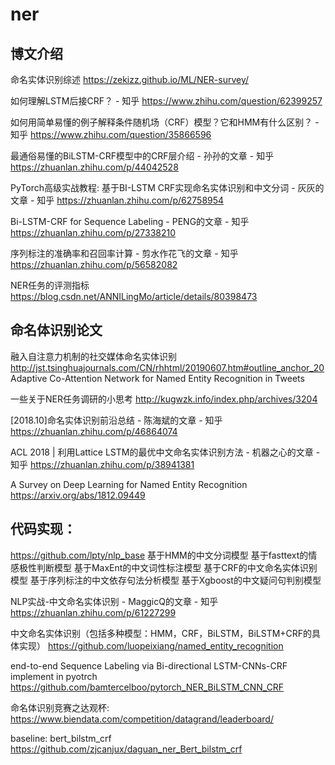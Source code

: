 # ner
## 博文介绍
命名实体识别综述  https://zekizz.github.io/ML/NER-survey/

如何理解LSTM后接CRF？ - 知乎
https://www.zhihu.com/question/62399257

如何用简单易懂的例子解释条件随机场（CRF）模型？它和HMM有什么区别？ - 知乎
https://www.zhihu.com/question/35866596

最通俗易懂的BiLSTM-CRF模型中的CRF层介绍 - 孙孙的文章 - 知乎
https://zhuanlan.zhihu.com/p/44042528

PyTorch高级实战教程: 基于BI-LSTM CRF实现命名实体识别和中文分词 - 灰灰的文章 - 知乎
https://zhuanlan.zhihu.com/p/62758954

Bi-LSTM-CRF for Sequence Labeling - PENG的文章 - 知乎
https://zhuanlan.zhihu.com/p/27338210


序列标注的准确率和召回率计算 - 剪水作花飞的文章 - 知乎
https://zhuanlan.zhihu.com/p/56582082

NER任务的评测指标 https://blog.csdn.net/ANNILingMo/article/details/80398473






## 命名体识别论文

融入自注意力机制的社交媒体命名实体识别  http://jst.tsinghuajournals.com/CN/rhhtml/20190607.htm#outline_anchor_20
Adaptive Co-Attention Network for Named Entity Recognition in Tweets

一些关于NER任务调研的小思考  http://kugwzk.info/index.php/archives/3204
  
[2018.10]命名实体识别前沿总结 - 陈海斌的文章 - 知乎
https://zhuanlan.zhihu.com/p/46864074

ACL 2018 | 利用Lattice LSTM的最优中文命名实体识别方法 - 机器之心的文章 - 知乎
https://zhuanlan.zhihu.com/p/38941381



A Survey on Deep Learning for Named Entity Recognition  https://arxiv.org/abs/1812.09449



## 代码实现：

https://github.com/lpty/nlp_base 
基于HMM的中文分词模型
基于fasttext的情感极性判断模型
基于MaxEnt的中文词性标注模型
基于CRF的中文命名实体识别模型
基于序列标注的中文依存句法分析模型
基于Xgboost的中文疑问句判别模型


NLP实战-中文命名实体识别 - MaggicQ的文章 - 知乎
https://zhuanlan.zhihu.com/p/61227299

中文命名实体识别（包括多种模型：HMM，CRF，BiLSTM，BiLSTM+CRF的具体实现） https://github.com/luopeixiang/named_entity_recognition 

end-to-end Sequence Labeling via Bi-directional LSTM-CNNs-CRF implement in pyotrch
https://github.com/bamtercelboo/pytorch_NER_BiLSTM_CNN_CRF


命名体识别竞赛之达观杯:
https://www.biendata.com/competition/datagrand/leaderboard/

baseline: bert_bilstm_crf https://github.com/zjcanjux/daguan_ner_Bert_bilstm_crf



